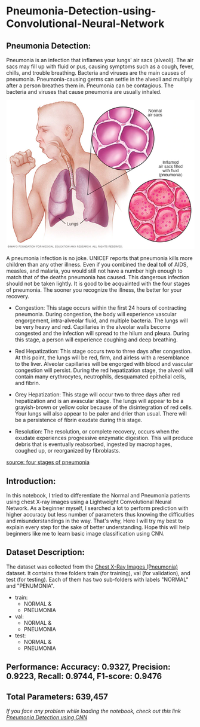 # Pneumonia-Detection-using-Convolutional-Neural-Network

## Pneumonia Detection:
Pneumonia is an infection that inflames your lungs' air sacs (alveoli). The air sacs may fill up with fluid or pus, causing symptoms such as a cough, fever, chills, and trouble breathing. Bacteria and viruses are the main causes of pneumonia. Pneumonia-causing germs can settle in the alveoli and multiply after a person breathes them in. Pneumonia can be contagious. The bacteria and viruses that cause pneumonia are usually inhaled.

![Pneumonia](pneumonia.jpg)

A pneumonia infection is no joke. UNICEF reports that pneumonia kills more children than any other illness. Even if you combined the deal toll of AIDS, measles, and malaria, you would still not have a number high enough to match that of the deaths pneumonia has caused. This dangerous infection should not be taken lightly. It is good to be acquainted with the four stages of pneumonia. The sooner you recognize the illness, the better for your recovery.

- Congestion: This stage occurs within the first 24 hours of contracting pneumonia. During congestion, the body will experience vascular engorgement, intra-alveolar fluid, and multiple bacteria. The lungs will be very heavy and red. Capillaries in the alveolar walls become congested and the infection will spread to the hilum and pleura. During this stage, a person will experience coughing and deep breathing.

- Red Hepatization: This stage occurs two to three days after congestion. At this point, the lungs will be red, firm, and airless with a resemblance to the liver. Alveolar capillaries will be engorged with blood and vascular congestion will persist. During the red hepatization stage, the alveoli will contain many erythrocytes, neutrophils, desquamated epithelial cells, and fibrin.

- Grey Hepatization: This stage will occur two to three days after red hepatization and is an avascular stage. The lungs will appear to be a grayish-brown or yellow color because of the disintegration of red cells. Your lungs will also appear to be paler and drier than usual. There will be a persistence of fibrin exudate during this stage.

- Resolution: The resolution, or complete recovery, occurs when the exudate experiences progressive enzymatic digestion. This will produce debris that is eventually reabsorbed, ingested by macrophages, coughed up, or reorganized by fibroblasts.

[source: four stages of pneumonia](https://www.bassadvancedurgentcare.com/post/four-stages-of-pneumonia)


## Introduction:
In this notebook, I tried to differentiate the Normal and Pneumonia patients using chest X-ray images using a Lightweight Convolutional Neural Network. As a beginner myself, I searched a lot to perform prediction with higher accuracy but less number of parameters thus knowing the difficulties and misunderstandings in the way. That's why, Here I will try my best to explain every step for the sake of better understanding. Hope this will help beginners like me to learn basic image classification using CNN.

## Dataset Description:
The dataset was collected from the [Chest X-Ray Images (Pneumonia)](https://www.kaggle.com/paultimothymooney/chest-xray-pneumonia) dataset. It contains three folders train (for training), val (for validation), and test (for testing). Each of them has two sub-folders with labels "NORMAL" and "PENUMONIA".

- train:
  * NORMAL &
  * PNEUMONIA
- val:
  * NORMAL &
  * PNEUMONIA
- test:
  * NORMAL &
  * PNEUMONIA


## Performance: Accuracy: 0.9327, Precision: 0.9223, Recall: 0.9744, F1-score: 0.9476
## Total Parameters: 639,457

*If you face any problem while loading the notebook, check out this link [Pneumonia Detection using CNN](https://www.kaggle.com/alifrahman/pneumonia-detection-with-cnn-auc-score-0-94)*

